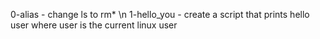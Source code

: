 0-alias - change ls to rm*
\n 1-hello_you - create a script that prints hello user where user is the current linux user
